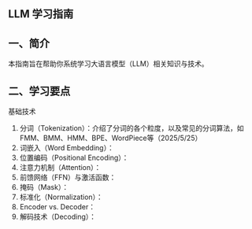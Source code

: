 ## LLM 学习指南 
## 一、简介
本指南旨在帮助你系统学习大语言模型（LLM）相关知识与技术。
## 二、学习要点
基础技术
1. 分词（Tokenization）：介绍了分词的各个粒度，以及常见的分词算法，如 FMM、BMM、HMM、BPE、WordPiece等（2025/5/25）
2. 词嵌入（Word Embedding）：
3. 位置编码（Positional Encoding）：
4. 注意力机制（Attention）：
5. 前馈网络（FFN）与激活函数：
6. 掩码（Mask）：
7. 标准化（Normalization）：
8. Encoder vs. Decoder：
9. 解码技术（Decoding）：
